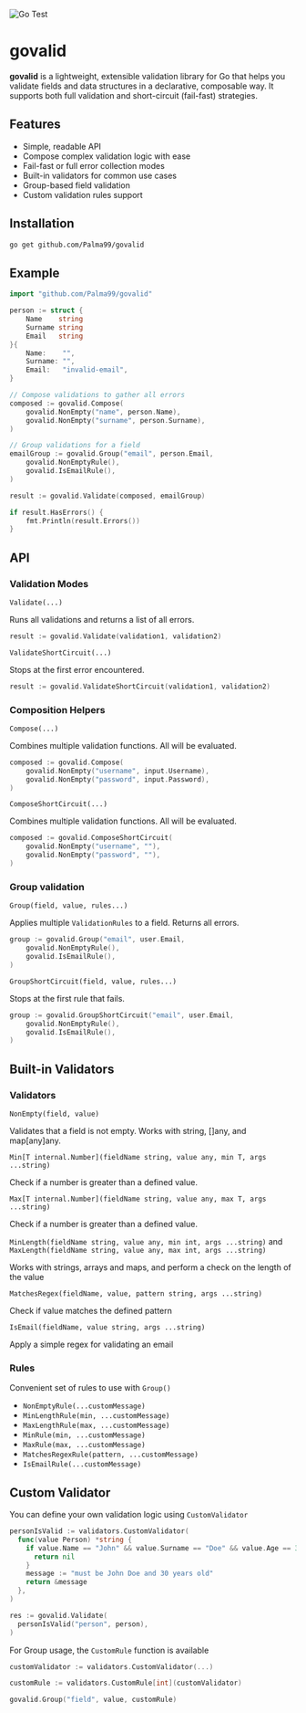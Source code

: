 ![Go Test](https://github.com/Palma99/govalid/actions/workflows/test.yml/badge.svg)

# govalid

**govalid** is a lightweight, extensible validation library for Go that helps you validate fields and data structures in a declarative, composable way. It supports both full validation and short-circuit (fail-fast) strategies.

## Features

- Simple, readable API
- Compose complex validation logic with ease
- Fail-fast or full error collection modes
- Built-in validators for common use cases
- Group-based field validation
- Custom validation rules support

## Installation

```bash
go get github.com/Palma99/govalid
```

## Example
```go
import "github.com/Palma99/govalid"

person := struct {
	Name    string
	Surname string
	Email   string
}{
	Name:    "",
	Surname: "",
	Email:   "invalid-email",
}

// Compose validations to gather all errors
composed := govalid.Compose(
	govalid.NonEmpty("name", person.Name),
	govalid.NonEmpty("surname", person.Surname),
)

// Group validations for a field
emailGroup := govalid.Group("email", person.Email,
	govalid.NonEmptyRule(),
	govalid.IsEmailRule(),
)

result := govalid.Validate(composed, emailGroup)

if result.HasErrors() {
	fmt.Println(result.Errors())
}
```


## API
### Validation Modes
`Validate(...)`

Runs all validations and returns a list of all errors.

```go
result := govalid.Validate(validation1, validation2)
```

`ValidateShortCircuit(...)`

Stops at the first error encountered.

```go
result := govalid.ValidateShortCircuit(validation1, validation2)
```

### Composition Helpers

`Compose(...)`

Combines multiple validation functions. All will be evaluated.

```go
composed := govalid.Compose(
	govalid.NonEmpty("username", input.Username),
	govalid.NonEmpty("password", input.Password),
)
```

`ComposeShortCircuit(...)`

Combines multiple validation functions. All will be evaluated.

```go
composed := govalid.ComposeShortCircuit(
	govalid.NonEmpty("username", ""),
	govalid.NonEmpty("password", ""),
)
```

### Group validation

`Group(field, value, rules...)`

Applies multiple `ValidationRules` to a field. Returns all errors.

```go
group := govalid.Group("email", user.Email,
	govalid.NonEmptyRule(),
	govalid.IsEmailRule(),
)
```

`GroupShortCircuit(field, value, rules...)`

Stops at the first rule that fails.

```go
group := govalid.GroupShortCircuit("email", user.Email,
	govalid.NonEmptyRule(),
	govalid.IsEmailRule(),
)
```

## Built-in Validators

### Validators

`NonEmpty(field, value)`

Validates that a field is not empty. Works with string, []any, and map[any]any.

`Min[T internal.Number](fieldName string, value any, min T, args ...string)`

Check if a number is greater than a defined value.

`Max[T internal.Number](fieldName string, value any, max T, args ...string)`

Check if a number is greater than a defined value.

`MinLength(fieldName string, value any, min int, args ...string)` and `MaxLength(fieldName string, value any, max int, args ...string)`

Works with strings, arrays and maps, and perform a check on the length of the value 

`MatchesRegex(fieldName, value, pattern string, args ...string)`

Check if value matches the defined pattern

`IsEmail(fieldName, value string, args ...string)`

Apply a simple regex for validating an email

### Rules

Convenient set of rules to use with `Group()` 

- `NonEmptyRule(...customMessage)`
- `MinLengthRule(min, ...customMessage)`
- `MaxLengthRule(max, ...customMessage)`
- `MinRule(min, ...customMessage)`
- `MaxRule(max, ...customMessage)`
- `MatchesRegexRule(pattern, ...customMessage)`
- `IsEmailRule(...customMessage)`


## Custom Validator

You can define your own validation logic using `CustomValidator`

```go
personIsValid := validators.CustomValidator(
  func(value Person) *string {
    if value.Name == "John" && value.Surname == "Doe" && value.Age == 30 {
      return nil
    }
    message := "must be John Doe and 30 years old"
    return &message
  },
)

res := govalid.Validate(
  personIsValid("person", person),
)
```

For Group usage, the `CustomRule` function is available

```go
customValidator := validators.CustomValidator(...)

customRule := validators.CustomRule[int](customValidator)

govalid.Group("field", value, customRule)
```